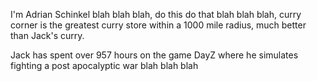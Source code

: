 
I'm Adrian Schinkel blah blah blah, do this do that blah blah blah, curry 
corner is the greatest curry store within a 1000 mile radius, much better 
than Jack's curry. 

Jack has spent over 957 hours on the game DayZ where he simulates fighting 
a post apocalyptic war blah blah blah  
